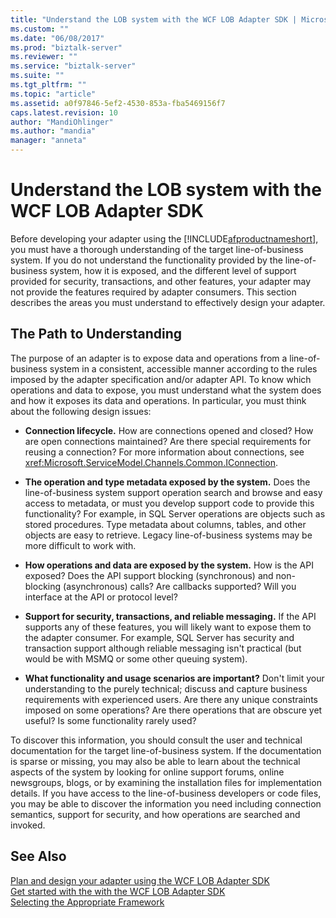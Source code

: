 ```yaml
---
title: "Understand the LOB system with the WCF LOB Adapter SDK | Microsoft Docs"
ms.custom: ""
ms.date: "06/08/2017"
ms.prod: "biztalk-server"
ms.reviewer: ""
ms.service: "biztalk-server"
ms.suite: ""
ms.tgt_pltfrm: ""
ms.topic: "article"
ms.assetid: a0f97846-5ef2-4530-853a-fba5469156f7
caps.latest.revision: 10
author: "MandiOhlinger"
ms.author: "mandia"
manager: "anneta"
---
```

# Understand the LOB system with the WCF LOB Adapter SDK
Before developing your adapter using the [!INCLUDE[afproductnameshort](../../includes/afproductnameshort-md.md)], you must have a thorough understanding of the target line-of-business system. If you do not understand the functionality provided by the line-of-business system, how it is exposed, and the different level of support provided for security, transactions, and other features, your adapter may not provide the features required by adapter consumers. This section describes the areas you must understand to effectively design your adapter.  
  
## The Path to Understanding  
 The purpose of an adapter is to expose data and operations from a line-of-business system in a consistent, accessible manner according to the rules imposed by the adapter specification and/or adapter API. To know which operations and data to expose, you must understand what the system does and how it exposes its data and operations. In particular, you must think about the following design issues:  
  
-   **Connection lifecycle.** How are connections opened and closed? How are open connections maintained? Are there special requirements for reusing a connection? For more information about connections, see <xref:Microsoft.ServiceModel.Channels.Common.IConnection>.  
  
-   **The operation and type metadata exposed by the system.** Does the line-of-business system support operation search and browse and easy access to metadata, or must you develop support code to provide this functionality? For example, in SQL Server operations are objects such as stored procedures. Type metadata about columns, tables, and other objects are easy to retrieve. Legacy line-of-business systems may be more difficult to work with.  
  
-   **How operations and data are exposed by the system.** How is the API exposed? Does the API support blocking (synchronous) and non-blocking (asynchronous) calls? Are callbacks supported? Will you interface at the API or protocol level?  
  
-   **Support for security, transactions, and reliable messaging.** If the API supports any of these features, you will likely want to expose them to the adapter consumer. For example, SQL Server has security and transaction support although reliable messaging isn't practical (but would be with MSMQ or some other queuing system).  
  
-   **What functionality and usage scenarios are important?** Don't limit your understanding to the purely technical; discuss and capture business requirements with experienced users. Are there any unique constraints imposed on some operations? Are there operations that are obscure yet useful? Is some functionality rarely used?  
  
 To discover this information, you should consult the user and technical documentation for the target line-of-business system. If the documentation is sparse or missing, you may also be able to learn about the technical aspects of the system by looking for online support forums, online newsgroups, blogs, or by examining the installation files for implementation details. If you have access to the line-of-business developers or code files, you may be able to discover the information you need including connection semantics, support for security, and how operations are searched and invoked.  
  
## See Also  
 [Plan and design your adapter using the WCF LOB Adapter SDK](../../adapters-and-accelerators/wcf-lob-adapter-sdk/plan-and-design-your-adapter-using-the-wcf-lob-adapter-sdk.md)   
 [Get started with the with the WCF LOB Adapter SDK](../../adapters-and-accelerators/wcf-lob-adapter-sdk/get-started-with-the-with-the-wcf-lob-adapter-sdk.md)   
 [Selecting the Appropriate Framework](https://msdn.microsoft.com/library/bb798089.aspx)